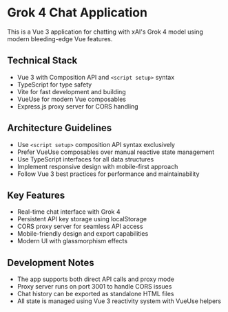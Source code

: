 <!-- Use this file to provide workspace-specific custom instructions to Copilot. For more details, visit https://code.visualstudio.com/docs/copilot/copilot-customization#_use-a-githubcopilotinstructionsmd-file -->

# Grok 4 Chat Application

This is a Vue 3 application for chatting with xAI's Grok 4 model using modern bleeding-edge Vue features.

## Technical Stack
- Vue 3 with Composition API and `<script setup>` syntax
- TypeScript for type safety
- Vite for fast development and building
- VueUse for modern Vue composables
- Express.js proxy server for CORS handling

## Architecture Guidelines
- Use `<script setup>` composition API syntax exclusively
- Prefer VueUse composables over manual reactive state management
- Use TypeScript interfaces for all data structures
- Implement responsive design with mobile-first approach
- Follow Vue 3 best practices for performance and maintainability

## Key Features
- Real-time chat interface with Grok 4
- Persistent API key storage using localStorage
- CORS proxy server for seamless API access
- Mobile-friendly design and export capabilities
- Modern UI with glassmorphism effects

## Development Notes
- The app supports both direct API calls and proxy mode
- Proxy server runs on port 3001 to handle CORS issues
- Chat history can be exported as standalone HTML files
- All state is managed using Vue 3 reactivity system with VueUse helpers
